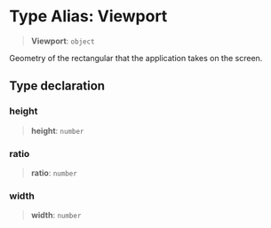 # Type Alias: Viewport

> **Viewport**: `object`

Geometry of the rectangular that the application takes on the screen.

## Type declaration

### height

> **height**: `number`

### ratio

> **ratio**: `number`

### width

> **width**: `number`
